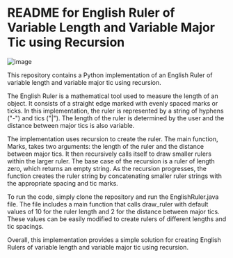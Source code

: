# README for English Ruler of Variable Length and Variable Major Tic using Recursion
![image](https://user-images.githubusercontent.com/65556438/222951403-71ac8712-ea09-47aa-a141-53cb96f31490.png)


This repository contains a Python implementation of an English Ruler of variable length and variable major tic using recursion.

The English Ruler is a mathematical tool used to measure the length of an object. It consists of a straight edge marked with evenly spaced marks or ticks. In this implementation, the ruler is represented by a string of hyphens ("-") and tics ("|"). The length of the ruler is determined by the user and the distance between major tics is also variable.

The implementation uses recursion to create the ruler. The main function, Marks, takes two arguments: the length of the ruler and the distance between major tics. It then recursively calls itself to draw smaller rulers within the larger ruler. The base case of the recursion is a ruler of length zero, which returns an empty string. As the recursion progresses, the function creates the ruler string by concatenating smaller ruler strings with the appropriate spacing and tic marks.

To run the code, simply clone the repository and run the EnglishRuler.java file. The file includes a main function that calls draw_ruler with default values of 10 for the ruler length and 2 for the distance between major tics. These values can be easily modified to create rulers of different lengths and tic spacings.

Overall, this implementation provides a simple solution for creating English Rulers of variable length and variable major tic using recursion.
